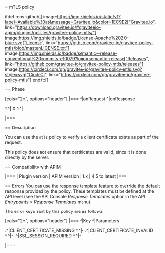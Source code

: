= mTLS policy

ifdef::env-github[]
image:https://img.shields.io/static/v1?label=Available%20at&message=Gravitee.io&color=1EC9D2["Gravitee.io", link="https://download.gravitee.io/#graviteeio-apim/plugins/policies/gravitee-policy-mtls/"]
image:https://img.shields.io/badge/License-Apache%202.0-blue.svg["License", link="https://github.com/gravitee-io/gravitee-policy-mtls/blob/master/LICENSE.txt"]
image:https://img.shields.io/badge/semantic--release-conventional%20commits-e10079?logo=semantic-release["Releases", link="https://github.com/gravitee-io/gravitee-policy-mtls/releases"]
image:https://circleci.com/gh/gravitee-io/gravitee-policy-mtls.svg?style=svg["CircleCI", link="https://circleci.com/gh/gravitee-io/gravitee-policy-mtls"]
endif::[]

== Phase

[cols="2*", options="header"]
|===
^|onRequest
^|onResponse

^.^| X
^.^|

|===

== Description

You can use the `mtls` policy to verify a client certificate exists as part of the request.

This policy does not ensure that certificates are valid, since it is done directly by the server.

== Compatibility with APIM

|===
| Plugin version | APIM version
| 1.x            | 4.5 to latest
|===

== Errors
You can use the response template feature to override the default response provided by the policy. These templates must be defined at the API level (see the API Console *Response Templates*
option in the API *Entrypoints > Response Templates* menu).

The error keys sent by this policy are as follows:

[cols="2*", options="header"]
|===
^|Key
^|Parameters

.^|CLIENT_CERTIFICATE_MISSING
^.^|-
.^|CLIENT_CERTIFICATE_INVALID
^.^|-
.^|SSL_SESSION_REQUIRED
^.^|-

|===

